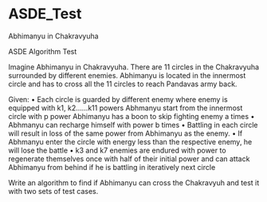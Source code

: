# ASDE_Test
 Abhimanyu in Chakravyuha


ASDE Algorithm Test

Imagine Abhimanyu in Chakravyuha. There are 11 circles in the Chakravyuha surrounded by different enemies. Abhimanyu is located in the innermost circle and has to cross all the 11 circles to reach Pandavas army back. 
 
Given:
•	 Each circle is guarded by different enemy where enemy is equipped with k1, k2……k11 powers Abhmanyu start from the innermost circle with p power Abhimanyu has a boon to skip fighting enemy a times 
•	Abhmanyu can recharge himself with power b times 
•	Battling in each circle will result in loss of the same power from Abhimanyu as the enemy. 
•	If Abhmanyu enter the circle with energy less than the respective enemy, he will lose the battle
•	 k3 and k7 enemies are endured with power to regenerate themselves once with half of their initial power and can attack Abhimanyu from behind if he is battling in iteratively next circle 
 
 
Write an algorithm to find if Abhimanyu can cross the Chakravyuh and test it with two sets of test cases.
